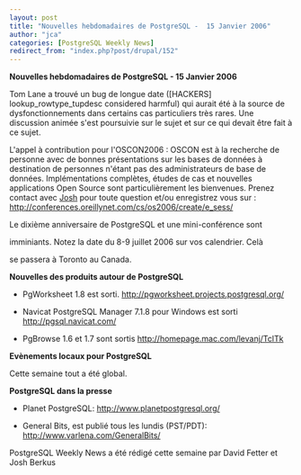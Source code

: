 ```yaml
---
layout: post
title: "Nouvelles hebdomadaires de PostgreSQL -  15 Janvier 2006"
author: "jca"
categories: [PostgreSQL Weekly News]
redirect_from: "index.php?post/drupal/152"
---
```



<p><strong>Nouvelles hebdomadaires de PostgreSQL - 15 Janvier 2006</strong></p>

<p>

Tom Lane a trouvé un bug de longue date  ([HACKERS] lookup_rowtype_tupdesc considered harmful) qui aurait été à la  source de dysfonctionnements dans certains cas particuliers très rares. Une discussion animée s'est poursuivie sur le sujet et sur ce qui devait être fait à ce sujet. </p>

<p>

L'appel à contribution pour l'OSCON2006 : OSCON est à la recherche de personne avec de bonnes présentations sur les bases de données à destination de personnes n'étant pas des administrateurs de base de données. Implémentations complètes, études de cas et nouvelles applications Open Source sont particulièrement les bienvenues. Prenez contact avec <a href="mailto:josh%20at%20postgresql%20dot%20org">Josh</a> pour toute question et/ou enregistrez vous sur : <a target="_blank" href="http://conferences.oreillynet.com/cs/os2006/create/e_sess/">http://conferences.oreillynet.com/cs/os2006/create/e_sess/</a>

</p>

<p>

Le dixième anniversaire de PostgreSQL et une mini-conférence sont

imminiants. Notez la date du 8-9 juillet 2006 sur vos calendrier. Celà

se passera à Toronto au Canada. </p>

<!--more-->


<strong>Nouvelles des produits autour de PostgreSQL</strong>

<ul>

<li>

PgWorksheet 1.8 est sorti.  <a target="_blank" href="http://pgworksheet.projects.postgresql.org/">http://pgworksheet.projects.postgresql.org/</a>

</li>

<li>

Navicat PostgreSQL Manager 7.1.8 pour Windows est sorti  <a target="_blank" href="http://pgsql.navicat.com/">http://pgsql.navicat.com/</a>

</li>

<li>

PgBrowse 1.6 et 1.7 sont sortis  <a target="_blank" href="http://homepage.mac.com/levanj/TclTk">http://homepage.mac.com/levanj/TclTk</a>

</li>

</ul>

<p><strong>Evènements locaux pour PostgreSQL</strong></p>

<p>

Cette semaine tout a été global. </p>

<p><strong>PostgreSQL dans la presse</strong></p>

<ul>

<li>

Planet PostgreSQL:  <a target="_blank" href="http://www.planetpostgresql.org/">http://www.planetpostgresql.org/</a>

</li>

<li>

General Bits, est publié tous les lundis (PST/PDT):  <a target="_blank" href="http://www.varlena.com/GeneralBits/">http://www.varlena.com/GeneralBits/</a>

</li>

</ul>

<p>

PostgreSQL Weekly News a été rédigé cette semaine par David Fetter et Josh Berkus

</p>